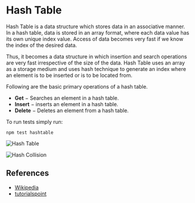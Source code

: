 # Hash Table

Hash Table is a data structure which stores data in an associative manner. In a hash table, data is stored in an array format, where each data value has its own unique index value. Access of data becomes very fast if we know the index of the desired data.

Thus, it becomes a data structure in which insertion and search operations are very fast irrespective of the size of the data. Hash Table uses an array as a storage medium and uses hash technique to generate an index where an element is to be inserted or is to be located from.

Following are the basic primary operations of a hash table.

- **Get** − Searches an element in a hash table.
- **Insert** − inserts an element in a hash table.
- **Delete** − Deletes an element from a hash table.

To run tests simply run:

```
npm test hashtable
```
![Hash Table](https://upload.wikimedia.org/wikipedia/commons/7/7d/Hash_table_3_1_1_0_1_0_0_SP.svg)

![Hash Collision](https://upload.wikimedia.org/wikipedia/commons/d/d0/Hash_table_5_0_1_1_1_1_1_LL.svg)

## References

- [Wikipedia](https://en.wikipedia.org/wiki/Hash_table)
- [tutorialspoint](https://www.tutorialspoint.com/data_structures_algorithms/hash_data_structure.htm)